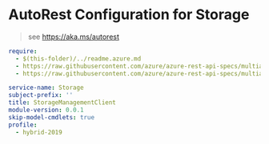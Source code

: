 # AutoRest Configuration for Storage

> see https://aka.ms/autorest

``` yaml
require: 
  - $(this-folder)/../readme.azure.md
  - https://raw.githubusercontent.com/azure/azure-rest-api-specs/multiapi/specification/storage/resource-manager/readme.enable-multi-api.md
  - https://raw.githubusercontent.com/azure/azure-rest-api-specs/multiapi/specification/storage/resource-manager/readme.md

service-name: Storage
subject-prefix: ''
title: StorageManagementClient
module-version: 0.0.1
skip-model-cmdlets: true
profile: 
  - hybrid-2019
```